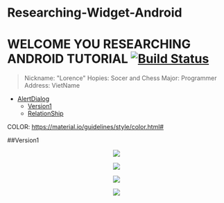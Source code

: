 # Researching-Widget-Android
# WELCOME YOU RESEARCHING ANDROID TUTORIAL [![Build Status](https://travis-ci.org/nomensa/jquery.hide-show.svg)](https://travis-ci.org/nomensa/jquery.hide-show.svg?branch=master)

> Nickname: "Lorence"
> Hopies: Socer and Chess
> Major: Programmer
> Address: VietName

- [AlertDialog](#alertdialog)
  - [Version1](#version1)
  - [RelationShip](#relationship)

COLOR: https://material.io/guidelines/style/color.html#

##Version1
<p align="center">
  <img src="https://github.com/danisluis6/Researching-Widget-Android/blob/version1/AlertDialog/version1_1.png">
</p>

<p align="center">
  <img src="https://github.com/danisluis6/Researching-Widget-Android/blob/version1/AlertDialog/version1_2.png">
</p>

<p align="center">
  <img src="https://github.com/danisluis6/Researching-Widget-Android/blob/version1/AlertDialog/version1_3.png">
</p>

<p align="center">
  <img src="https://github.com/danisluis6/Researching-Widget-Android/blob/version1/AlertDialog/version1_4.png">
</p>
